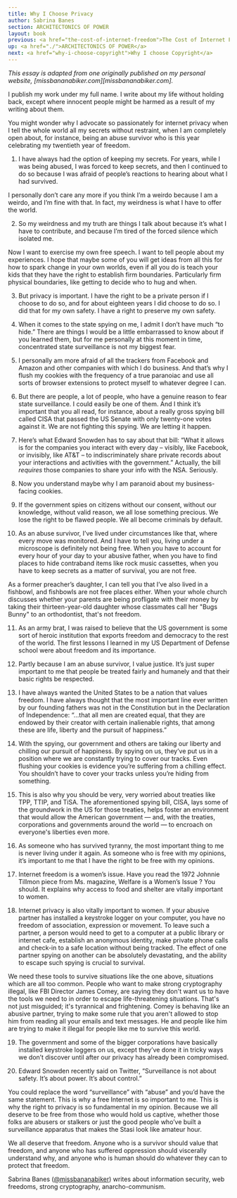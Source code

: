 ```yaml
---
title: Why I Choose Privacy
author: Sabrina Banes
section: ARCHITECTONICS OF POWER
layout: book
previous: <a href="the-cost-of-internet-freedom">The Cost of Internet Freedom</a>
up: <a href="./">ARCHITECTONICS OF POWER</a>
next: <a href="why-i-choose-copyright">Why I choose Copyright</a>
---
```


_This essay is adapted from one originally published on my personal
website, [missbananabiker.com][missbananabiker.com]._

I publish my work under my full name. I write about my life without
holding back, except where innocent people might be harmed as a result
of my writing about them.

You might wonder why I advocate so passionately for internet privacy
when I tell the whole world all my secrets without restraint, when I
am completely open about, for instance, being an abuse survivor who is
this year celebrating my twentieth year of freedom.

1. I have always had the option of keeping my secrets. For years,
while I was being abused, I was forced to keep secrets, and then I
continued to do so because I was afraid of people’s reactions to
hearing about what I had survived.

I personally don’t care any more if you think I’m a weirdo because I
am a weirdo, and I’m fine with that. In fact, my weirdness is what I
have to offer the world.

2. So my weirdness and my truth are things I talk about because it’s
what I have to contribute, and because I’m tired of the forced silence
which isolated me.

Now I want to exercise my own free speech. I want to tell people about
my experiences. I hope that maybe some of you will get ideas from all
this for how to spark change in your own worlds, even if all you do is
teach your kids that they have the right to establish firm
boundaries. Particularly firm physical boundaries, like getting to
decide who to hug and when.

3. But privacy is important. I have the right to be a private person
if I choose to do so, and for about eighteen years I did choose to do
so. I did that for my own safety. I have a right to preserve my own
safety.

4. When it comes to the state spying on me, I admit I don’t have much
“to hide.” There are things I would be a little embarrassed to know
about if you learned them, but for me personally at this moment in
time, concentrated state surveillance is not my biggest fear.

5. I personally am more afraid of all the trackers from Facebook and
Amazon and other companies with which I do business. And that’s why I
flush my cookies with the frequency of a true paranoiac and use all
sorts of browser extensions to protect myself to whatever degree I
can.

6. But there are people, a lot of people, who have a genuine reason to
fear state surveillance. I could easily be one of them. And I think
it’s important that you all read, for instance, about a really gross
spying bill called CISA that passed the US Senate with only twenty-one
votes against it. We are not fighting this spying. We are letting it
happen.

7. Here’s what Edward Snowden has to say about that bill: “What it
allows is for the companies you interact with every day – visibly,
like Facebook, or invisibly, like AT&T – to indiscriminately share
private records about your interactions and activities with the
government.” Actually, the bill *requires* those companies to share
your info with the NSA. Seriously.

8. Now you understand maybe why I am paranoid about my business-facing
cookies.

9. If the government spies on citizens without our consent, without
our knowledge, without valid reason, we all lose something
precious. We lose the right to be flawed people. We all become
criminals by default.

10. As an abuse survivor, I’ve lived under circumstances like that,
where every move was monitored. And I have to tell you, living under a
microscope is definitely not being free. When you have to account for
every hour of your day to your abusive father, when you have to find
places to hide contraband items like rock music cassettes, when you
have to keep secrets as a matter of survival, you are not free.

As a former preacher’s daughter, I can tell you that I’ve also lived
in a fishbowl, and fishbowls are not free places either.  When your
whole church discusses whether your parents are being profligate with
their money by taking their thirteen-year-old daughter whose
classmates call her "Bugs Bunny" to an orthodontist, that's not
freedom.

11. As an army brat, I was raised to believe that the US government is
some sort of heroic institution that exports freedom and democracy to
the rest of the world. The first lessons I learned in my US Department
of Defense school were about freedom and its importance.

12. Partly because I am an abuse survivor, I value justice. It’s just
super important to me that people be treated fairly and humanely and
that their basic rights be respected.

13. I have always wanted the United States to be a nation that values
freedom. I have always thought that the most important line ever
written by our founding fathers was not in the Constitution but in the
Declaration of Independence: “...that all men are created equal, that
they are endowed by their creator with certain inalienable rights,
that among these are life, liberty and the pursuit of happiness.”

14. With the spying, our government and others are taking our liberty
and chilling our pursuit of happiness. By spying on us, they’ve put us
in a position where we are constantly trying to cover our tracks. Even
flushing your cookies is evidence you’re suffering from a chilling
effect. You shouldn’t have to cover your tracks unless you’re hiding
from something.

15. This is also why you should be very, very worried about treaties
like TPP, TTIP, and TiSA. The aforementioned spying bill, CISA, lays
some of the groundwork in the US for those treaties, helps foster an
environment that would allow the American government — and, with the
treaties, corporations and governments around the world — to encroach
on everyone's liberties even more.

16. As someone who has survived tyranny, the most important thing to
me is never living under it again. As someone who is free with my
opinions, it’s important to me that I have the right to be free with
my opinions.

17. Internet freedom is a women’s issue. Have you read the 1972
Johnnie Tillmon piece from Ms. magazine, Welfare is a Women’s Issue ?
You should. It explains why access to food and shelter are vitally
important to women.

18. Internet privacy is also vitally important to women. If your
abusive partner has installed a keystroke logger on your computer, you
have no freedom of association, expression or movement. To leave such
a partner, a person would need to get to a computer at a public
library or internet cafe, establish an anonymous identity, make
private phone calls and check-in to a safe location without being
tracked. The effect of one partner spying on another can be absolutely
devastating, and the ability to escape such spying is crucial to
survival.

We need these tools to survive situations like the one above,
situations which are all too common. People who want to make strong
cryptography illegal, like FBI Director James Comey, are saying they
don't want us to have the tools we need to in order to escape
life-threatening situations. That's not just misguided; it's
tyrannical and frightening. Comey is behaving like an abusive partner,
trying to make some rule that you aren't allowed to stop him from
reading all your emails and text messages. He and people like him are
trying to make it illegal for people like me to survive this world.

19. The government and some of the bigger corporations have basically
installed keystroke loggers on us, except they’ve done it in tricky
ways we don’t discover until after our privacy has already been
compromised.

20. Edward Snowden recently said on Twitter, “Surveillance is not
about safety. It’s about power. It’s about control.”

You could replace the word “surveillance” with “abuse” and you’d have
the same statement. This is why a free Internet is so important to
me. This is why the right to privacy is so fundamental in my
opinion. Because we all deserve to be free from those who would hold
us captive, whether those folks are abusers or stalkers or just the
good people who’ve built a surveillance apparatus that makes the Stasi
look like amateur hour.

We all deserve that freedom. Anyone who is a survivor should value
that freedom, and anyone who has suffered oppression should viscerally
understand why, and anyone who is human should do whatever they can to
protect that freedom.

<p class="author bio">Sabrina Banes (<a
href="https://twitter.com/missbananabiker">@missbananabiker</a>)
writes about information security, web freedoms, strong cryptography,
anarcho-communism.</p>
